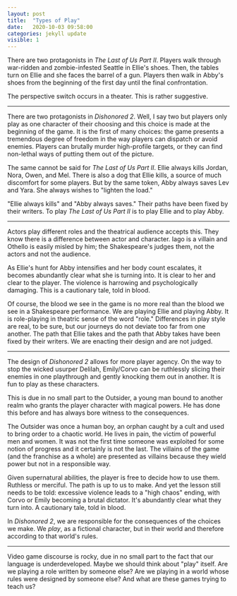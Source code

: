 ```yaml
---
layout: post
title:  "Types of Play"
date:   2020-10-03 09:58:00
categories: jekyll update
visible: 1
---
```


There are two protagonists in *The Last of Us Part II*. Players walk through war-ridden and zombie-infested Seattle in Ellie's shoes. Then, the tables turn on Ellie and she faces the barrel of a gun. Players then walk in Abby's shoes from the beginning of the first day until the final confrontation.

The perspective switch occurs in a theater. This is rather suggestive.

* * *

There are two protagonists in *Dishonored 2*. Well, I say two but players only play as one character of their choosing and this choice is made at the beginning of the game. It is the first of many choices: the game presents a tremendous degree of freedom in the way players can dispatch or avoid enemies. Players can brutally murder high-profile targets, or they can find non-lethal ways of putting them out of the picture.

The same cannot be said for *The Last of Us Part II*. Ellie always kills Jordan, Nora, Owen, and Mel. There is also a dog that Ellie kills, a source of much discomfort for some players. But by the same token, Abby always saves Lev and Yara. She always wishes to "lighten the load."

"Ellie always kills" and "Abby always saves." Their paths have been fixed by their writers. To play *The Last of Us Part II* is to play Ellie and to play Abby.

* * *

Actors play different roles and the theatrical audience accepts this. They know there is a difference between actor and character. Iago is a villain and Othello is easily misled by him; the Shakespeare's judges them, not the actors and not the audience.

As Ellie's hunt for Abby intensifies and her body count escalates, it becomes abundantly clear what she is turning into. It is clear to her and clear to the player. The violence is harrowing and psychologically damaging. This is a cautionary tale, told in blood.

Of course, the blood we see in the game is no more real than the blood we see in a Shakespeare performance. We are playing Ellie and playing Abby. It is role-playing in theatric sense of the word "role." Differences in play style are real, to be sure, but our journeys do not deviate too far from one another. The path that Ellie takes and the path that Abby takes have been fixed by their writers. We are enacting their design and are not judged.

* * *

The design of *Dishonored 2* allows for more player agency. On the way to stop the wicked usurper Delilah, Emily/Corvo can be ruthlessly slicing their enemies in one playthrough and gently knocking them out in another. It is fun to play as these characters.

This is due in no small part to the Outsider, a young man bound to another realm who grants the player character with magical powers. He has done this before and has always bore witness to the consequences.

The Outsider was once a human boy, an orphan caught by a cult and used to bring order to a chaotic world. He lives in pain, the victim of powerful men and women. It was not the first time someone was exploited for some notion of progress and it certainly is not the last. The villains of the game (and the franchise as a whole) are presented as villains because they wield power but not in a responsible way.

Given supernatural abilities, the player is free to decide how to use them. Ruthless or merciful. The path is up to us to make. And yet the lesson still needs to be told: excessive violence leads to a "high chaos" ending, with Corvo or Emily becoming a brutal dictator. It's abundantly clear what they turn into. A cautionary tale, told in blood.

In *Dishonored 2*, we are responsible for the consequences of the choices we make. We *play*, as a fictional character, but in their world and therefore according to that world's rules.

* * *

Video game discourse is rocky, due in no small part to the fact that our language is underdeveloped. Maybe we should think about "play" itself. Are we playing a role written by someone else? Are we playing in a world whose rules were designed by someone else? And what are these games trying to teach us?